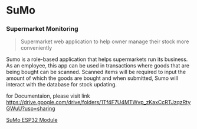 # SuMo 

### Supermarket Monitoring
> Supermarket web application to help owner manage their stock more conveniently

Sumo is a role-based application that helps supermarkets run its business. As an employee, this app can be used in transactions where goods that are being bought can be scanned. Scanned items will be required to input the amount of which the goods are bought and when submitted, Sumo will interact with the database for stock updating. 

for Documentaion, please visit link https://drive.google.com/drive/folders/1Tf4F7U4MTWvp_zKaxCcRTJzqzRtyGWuU?usp=sharing

[SuMo ESP32 Module](https://github.com/Stephen-Fongar/SuMo-Supermarket-Monitoring-System-/tree/master)
